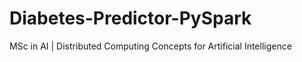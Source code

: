 # Diabetes-Predictor-PySpark
MSc in AI | Distributed Computing Concepts for Artificial Intelligence
